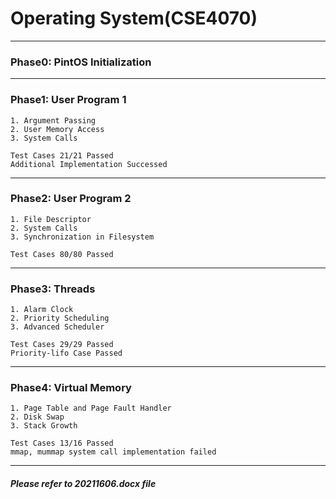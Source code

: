 # Operating System(CSE4070)  

***

### Phase0: PintOS Initialization  

***

### Phase1: User Program 1  
    1. Argument Passing  
    2. User Memory Access  
    3. System Calls  
      
    Test Cases 21/21 Passed  
    Additional Implementation Successed  

***

### Phase2: User Program 2  
    1. File Descriptor  
    2. System Calls  
    3. Synchronization in Filesystem  
      
    Test Cases 80/80 Passed  

***  

### Phase3: Threads  
    1. Alarm Clock  
    2. Priority Scheduling  
    3. Advanced Scheduler  
      
    Test Cases 29/29 Passed  
    Priority-lifo Case Passed  

***  

### Phase4: Virtual Memory  
    1. Page Table and Page Fault Handler  
    2. Disk Swap  
    3. Stack Growth  
      
    Test Cases 13/16 Passed  
    mmap, mummap system call implementation failed  

***  

##### Please refer to 20211606.docx file  

 
